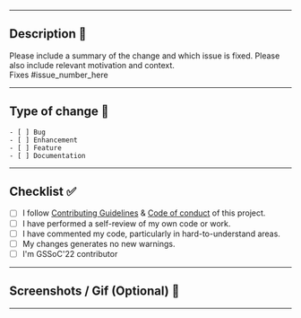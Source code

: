 <hr>

## Description 📜

Please include a summary of the change and which issue is fixed. Please also include relevant motivation and context.  
Fixes #issue_number_here

<hr>

## Type of change 📝

    - [ ] Bug
    - [ ] Enhancement
    - [ ] Feature
    - [ ] Documentation

<hr>

## Checklist ✅

<!----Please delete options that are not relevant.And in order to tick the check box just but x inside them for example [x] like this----->

- [ ] I follow [Contributing Guidelines](https://github.com/NFT-Cryptonaut/NFT-Emporium/blob/main/CONTRIBUTING.md) & [Code of conduct](https://github.com/NFT-Cryptonaut/NFT-Emporium/blob/main/CODE_OF_CONDUCT.md) of this project.
- [ ] I have performed a self-review of my own code or work.
- [ ] I have commented my code, particularly in hard-to-understand areas.
- [ ] My changes generates no new warnings.
- [ ] I'm GSSoC'22 contributor

<hr>

<!----In order to tick the check box just but x inside them for example [x] like this. Please delete other irrevant options as well----->

## Screenshots / Gif (Optional) 📸

<hr>
